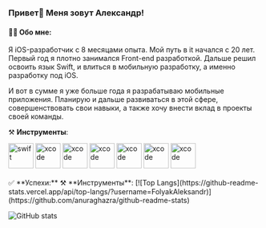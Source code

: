 ### Привет👋 Меня зовут Александр! 
#### 👨‍💻 Обо мне: 
Я iOS-разработчик с 8 месяцами опыта. Мой путь в it начался c 20 лет. Первый год я плотно занимался Front-end разработкой. Дальше решил освоить язык Swift, и влиться в мобильную разработку, а именно разработку под iOS. 

И вот в сумме я уже больше года я разрабатываю мобильные приложения. Планирую и дальше развиваться в этой сфере, совершенствовать свои навыки, а также хочу внести вклад в проекты своей команды.

⚒️ **Инструменты**: 
<br>
<div style="">
<img alt="swift" src="https://cdn-icons-png.flaticon.com/512/3991/3991977.png" style="height: 50px;">
<img alt="xcode" src="https://upload.wikimedia.org/wikipedia/ru/0/0c/Xcode_icon.png" style="height: 50px;"> 
<img alt="xcode" src="https://blogger.googleusercontent.com/img/b/R29vZ2xl/AVvXsEj7kLU40wsuarhlaL3-Q_FwFJKA9pj-5dngBy0_gRwSHwJ2-FXeANToSz2MZadMmK2MWhzgpdcdR9fuJnQI4IL5wZM_cG0SmgEY0ln3hV7sceRyU1OeKdO-4kJ1LiX2OaRKgrn8Q6p1P5U/s1024/spm.png" style="height: 50px;">
<img alt="xcode" src="https://static-00.iconduck.com/assets.00/uikit-icon-1768x2048-15mc115n.png" style="height: 50px;"> 
<img alt="xcode" src="https://www.createwithswift.com/content/images/size/w2000/2021/12/createwithswift.com-using-mapkit-with-swiftui.png" style="height: 50px;"> 
<img alt="xcode" src="https://cdn.jim-nielsen.com/macos/512/core-data-lab-2022-07-28.png?rf=1024" style="height: 50px;"> 
<img alt="xcode" src="https://avatars.githubusercontent.com/u/7774181?v=4" style="height: 50px;">
</div>
<br>
✅ **Успехи:**
⚒️ **Инструменты**:
[![Top Langs](https://github-readme-stats.vercel.app/api/top-langs/?username=FolyakAleksandr)](https://github.com/anuraghazra/github-readme-stats) 

![GitHub stats](https://github-readme-stats.vercel.app/api?username=FolyakAleksandr&show_icons=true)  



